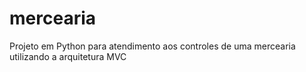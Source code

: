 # mercearia
Projeto em Python para atendimento aos controles de uma mercearia utilizando a arquitetura MVC
